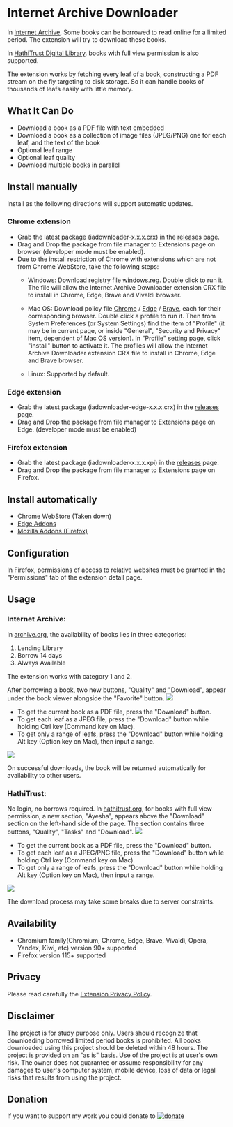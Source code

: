 # Internet Archive Downloader

In [Internet Archive](https://archive.org), Some books can be borrowed to read online for a limited period. The extension will try to download these books.

In [HathiTrust Digital Library](https://hathitrust.org). books with full view permission is also supported.

The extension works by fetching every leaf of a book, constructing a PDF stream on the fly targeting to disk storage. So it can handle books of thousands of leafs easily with little memory.

## What It Can Do
* Download a book as a PDF file with text embedded
* Download a book as a collection of image files (JPEG/PNG) one for each leaf, and the text of the book
* Optional leaf range
* Optional leaf quality
* Download multiple books in parallel

## Install manually
Install as the following directions will support automatic updates.

### Chrome extension
* Grab the latest package (iadownloader-x.x.x.crx) in the [releases](https://github.com/elementdavv/internet_archive_downloader/releases) page.
* Drag and Drop the package from file manager to Extensions page on browser (developer mode must be enabled).
* Due to the install restriction of Chrome with extensions which are not from Chrome WebStore, take the following steps:
    * Windows: Download registry file [windows.reg](https://github.com/elementdavv/internet_archive_downloader/releases/download/v1.0.0/windows.reg). Double click to run it. The file will allow the Internet Archive Downloader extension CRX file to install in Chrome, Edge, Brave and Vivaldi browser.

    * Mac OS: Download policy file [Chrome](https://github.com/elementdavv/internet_archive_downloader/releases/download/v1.0.0/com.google.Chrome.mobileconfig) / [Edge](https://github.com/elementdavv/internet_archive_downloader/releases/download/v1.0.0/com.microsoft.Edge.mobileconfig) / [Brave](https://github.com/elementdavv/internet_archive_downloader/releases/download/v1.0.0/com.brave.Browser.mobileconfig), each for their corresponding browser. Double click a profile to run it. Then from System Preferences (or System Settings) find the item of "Profile" (it may be in current page, or inside "General", "Security and Privacy" item, dependent of Mac OS version). In "Profile" setting page, click "install" button to activate it. The profiles will allow the Internet Archive Downloader extension CRX file to install in Chrome, Edge and Brave browser.

    * Linux: Supported by default.

### Edge extension
* Grab the latest package (iadownloader-edge-x.x.x.crx) in the [releases](https://github.com/elementdavv/internet_archive_downloader/releases) page.
* Drag and Drop the package from file manager to Extensions page on Edge. (developer mode must be enabled)

### Firefox extension
* Grab the latest package (iadownloader-x.x.x.xpi) in the [releases](https://github.com/elementdavv/internet_archive_downloader/releases) page.
* Drag and Drop the package from file manager to Extensions page on Firefox.

## Install automatically
- Chrome WebStore (Taken down)
- [Edge Addons](https://microsoftedge.microsoft.com/addons/detail/internet-archive-download/cnpoedgimjaecinmgfnfhfmcpcngeeje)
- [Mozilla Addons (Firefox)](https://addons.mozilla.org/en-US/firefox/addon/internet_archive_downloader/)

## Configuration
In Firefox, permissions of access to relative websites must be granted in the "Permissions" tab of the extension detail page.

## Usage
### Internet Archive:
In [archive.org](https://archive.org), the availability of books lies in three categories:
1) Lending Library
2) Borrow 14 days
3) Always Available

The extension works with category 1 and 2.

After borrowing a book, two new buttons, "Quality" and "Download", appear under the book viewer alongside the "Favorite" button. 
<image src="resources/capture/borrow1.png">

* To get the current book as a PDF file, press the "Download" button.
* To get each leaf as a JPEG file, press the "Download" button while holding Ctrl key (Command key on Mac).
* To get only a range of leafs, press the "Download" button while holding Alt key (Option key on Mac), then input a range.

<image src="resources/capture/download1.png">

On successful downloads, the book will be returned automatically for availability to other users.

### HathiTrust:
No login, no borrows required. In [hathitrust.org](https://hathitrust.org), for books with full view permission, a new section, "Ayesha", appears above the "Download" section on the left-hand side of the page. The section contains three buttons, "Quality", "Tasks" and "Download".
<image src="resources/capture/borrow2.png">

* To get the current book as a PDF file, press the "Download" button.
* To get each leaf as a JPEG/PNG file, press the "Download" button while holding Ctrl key (Command key on Mac).
* To get only a range of leafs, press the "Download" button while holding Alt key (Option key on Mac), then input a range.

<image src="resources/capture/download2.png">

The download process may take some breaks due to server constraints.

## Availability
* Chromium family(Chromium, Chrome, Edge, Brave, Vivaldi, Opera, Yandex, Kiwi, etc) version 90+ supported
* Firefox version 115+ supported

## Privacy
Please read carefully the [Extension Privacy Policy](Privacy.md).

## Disclaimer
The project is for study purpose only. Users should recognize that downloading borrowed limited period books is prohibited. All books downloaded using this project should be deleted within 48 hours. The project is provided on an "as is" basis. Use of the project is at user's own risk. The owner does not guarantee or assume responsibility for any damages to user's computer system, mobile device, loss of data or legal risks that results from using the project.

## Donation
If you want to support my work you could donate to [![donate](resources/logo/paypal-logo.png)](https://paypal.me/timelegend)
